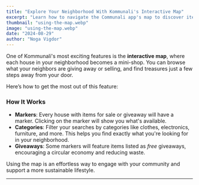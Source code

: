 ```yaml
---
title: "Explore Your Neighborhood With Kommunali's Interactive Map"
excerpt: "Learn how to navigate the Communali app's map to discover items available for trade or sale in your community."
thumbnail: "using-the-map.webp"
image: "using-the-map.webp"
date: "2024-08-29"
author: "Noga Vigdor"
---
```


One of Kommunali's most exciting features is the **interactive map**, where each house in your neighborhood becomes a mini-shop. You can browse what your neighbors are giving away or selling, and find treasures just a few steps away from your door.

Here’s how to get the most out of this feature:

### How It Works

- **Markers**: Every house with items for sale or giveaway will have a marker. Clicking on the marker will show you what's available.
- **Categories**: Filter your searches by categories like clothes, electronics, furniture, and more. This helps you find exactly what you're looking for in your neighborhood.
- **Giveaways**: Some markers will feature items listed as _free_ giveaways, encouraging a circular economy and reducing waste.

Using the map is an effortless way to engage with your community and support a more sustainable lifestyle.

---
